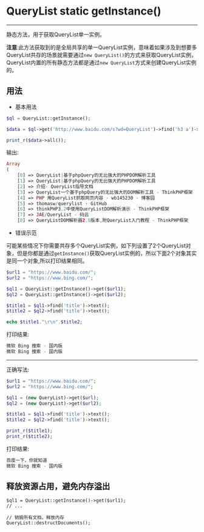 # QueryList static getInstance()

---

静态方法，用于获取QueryList单一实例。

**注意**:此方法获取到的是全局共享的单一QueryList实例，意味着如果涉及到想要多QueryList共存的场景就需要通过`new QueryList()`的方式来获取QueryList实例，QueryList内置的所有静态方法都是通过`new QueryList`方式来创建QueryList实例的。

## 用法

- 基本用法

```php
$ql = QueryList::getInstance();

$data = $ql->get('http://www.baidu.com/s?wd=QueryList')->find('h3 a')->texts();

print_r($data->all());
```

输出:

```php
Array
(
    [0] => QueryList|基于phpQuery的无比强大的PHPDOM解析工具
    [1] => QueryList|基于phpQuery的无比强大的PHPDOM解析工具
    [2] => 介绍- QueryList指导文档
    [3] => QueryList一个基于phpQuery的无比强大的DOM解析工具 - ThinkPHP框架
    [4] => PHP 用QueryList抓取网页内容 - wb145230 - 博客园
    [5] => thomasw/querylist · GitHub
    [6] => thinkPHP3.2中使用QueryListDOM解析演示 - ThinkPHP框架
    [7] => JAE/QueryList - 码云
    [8] => QueryListDOM解析器2.0版本,附QueryList入门教程 - ThinkPHP框架
```

- 错误示范

可能某些情况下你需要共存多个QueryList实例，如下列设置了2个QueryList对象，但是你都是通过`getInstance()`获取QueryList实例的，所以下面2个对象其实是同一个对象,所以打印结果相同。

```php
$url1 = "https://www.baidu.com/";
$url2 = "https://www.bing.com/";

$ql1 = QueryList::getInstance()->get($url1);
$ql2 = QueryList::getInstance()->get($url2);

$title1 = $ql1->find('title')->text();
$title2 = $ql2->find('title')->text();

echo $title1."\r\n".$title2;
```

打印结果:

```php
微软 Bing 搜索 - 国内版
微软 Bing 搜索 - 国内版
```

---

正确写法:

```php
$url1 = "https://www.baidu.com/";
$url2 = "https://www.bing.com/";

$ql1 = (new QueryList)->get($url);
$ql2 = (new QueryList)->get($url2);

$title1 = $ql1->find('title')->text();
$title2 = $ql2->find('title')->text();

print_r($title1);
print_r($title2);
```

打印结果:

```php
百度一下，你就知道
微软 Bing 搜索 - 国内版
```

## 释放资源占用，避免内存溢出

```
$ql1 = QueryList::getInstance()->get($url1);
// ...

// 销毁所有文档，释放内存
QueryList::destructDocuments();
```